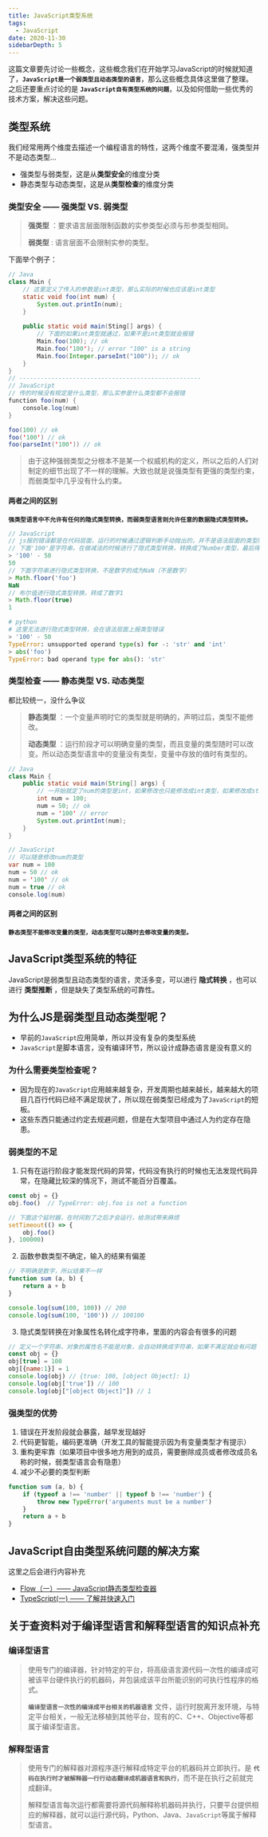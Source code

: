 ```yaml
---
title: JavaScript类型系统
tags: 
  - JavaScript
date: 2020-11-30
sidebarDepth: 5
---
```

这篇文章要先讨论一些概念，这些概念我们在开始学习JavaScript的时候就知道了，**`JavaScript是一个弱类型且动态类型的语言`**，那么这些概念具体这里做了整理。之后还要重点讨论的是 **`JavaScript自有类型系统的问题`**，以及如何借助一些优秀的技术方案，解决这些问题。

## 类型系统
我们经常用两个维度去描述一个编程语言的特性，这两个维度不要混淆，强类型并不是动态类型...
- 强类型与弱类型，这是从**类型安全**的维度分类
- 静态类型与动态类型，这是从**类型检查**的维度分类

### 类型安全 —— 强类型 VS. 弱类型
> **强类型** ：要求语言层面限制函数的实参类型必须与形参类型相同。
>
> **弱类型** : 语言层面不会限制实参的类型。

下面举个例子：
```Java
// Java
class Main {
    // 这里定义了传入的参数是int类型，那么实际的时候也应该是int类型
    static void foo(int num) {
        System.out.printIn(num);
    }
    
    public static void main(Sting[] args) {
        // 下面的如果int类型就通过，如果不是int类型就会报错
        Main.foo(100); // ok
        Main.foo('100'); // error "100" is a string
        Main.foo(Integer.parseInt("100")); // ok
    }
}
// ---------------------------------------------------
// JavaScript
// 传的时候没有规定是什么类型，那么实参是什么类型都不会报错
function foo(num) {
    console.log(num)
}

foo(100) // ok
foo('100') // ok
foo(parseInt('100')) // ok
```

> 由于这种强弱类型之分根本不是某一个权威机构的定义，所以之后的人们对制定的细节出现了不一样的理解。大致也就是说强类型有更强的类型约束，而弱类型中几乎没有什么约束。

#### 两者之间的区别
**`强类型语言中不允许有任何的隐式类型转换，而弱类型语言则允许任意的数据隐式类型转换。`**

```js
// JavaScript
// js报的错误都是在代码层面，运行的时候通过逻辑判断手动抛出的，并不是语法层面的类型限制
// 下面'100'是字符串，在做减法的时候进行了隐式类型转换，转换成了Number类型，最后得到的结果是50，Number类型。
> '100' - 50
50
// 下面字符串进行隐式类型转换，不是数字的成为NaN（不是数字）
> Math.floor('foo')
NaN
// 布尔值进行隐式类型转换，转成了数字1
> Math.floor(true)
1
```

```python
# python
# 这里无法进行隐式类型转换，会在语法层面上报类型错误
> '100' - 50
TypeError: unsupported operand type(s) for -: 'str' and 'int'
> abs('foo')
TypeError: bad operand type for abs(): 'str'
```

### 类型检查 —— 静态类型 VS. 动态类型
都比较统一，没什么争议
> **静态类型** ：一个变量声明时它的类型就是明确的，声明过后，类型不能修改。
>
> **动态类型** ：运行阶段才可以明确变量的类型，而且变量的类型随时可以改变。所以动态类型语言中的变量没有类型，变量中存放的值时有类型的。

```java
// Java
class Main {
    public static void main(String[] args) {
        // 一开始就定了num的类型是int，如果修改也只能修改成int类型，如果修改成string就会报错
        int num = 100;
        num = 50; // ok
        num = '100' // error
        System.out.printInt(num);
    }
}

// JavaScript
// 可以随意修改num的类型
var num = 100
num = 50 // ok
num = '100' // ok
num = true // ok
console.log(num)
```
#### 两者之间的区别
**`静态类型不能修改变量的类型，动态类型可以随时去修改变量的类型。`**

## JavaScript类型系统的特征
JavaScript是弱类型且动态类型的语言，灵活多变，可以进行 **隐式转换** ，也可以进行 **类型推断** ，但是缺失了类型系统的可靠性。

## 为什么JS是弱类型且动态类型呢？
- 早前的`JavaScript`应用简单，所以并没有复杂的类型系统
- `JavaScript`是脚本语言，没有编译环节，所以设计成静态语言是没有意义的

### 为什么需要类型检查呢？
- 因为现在的`JavaScript`应用越来越复杂，开发周期也越来越长，越来越大的项目几百行代码已经不满足现状了，所以现在弱类型已经成为了`JavaScript`的短板。
- 这些东西只能通过约定去规避问题，但是在大型项目中通过人为约定存在隐患。

### 弱类型的不足
1. 只有在运行阶段才能发现代码的异常，代码没有执行的时候也无法发现代码异常，在隐藏比较深的情况下，测试不能百分百覆盖。

```js
const obj = {}
obj.foo()  // TypeError: obj.foo is not a function

// 下面这个延时器，在时间到了之后才会运行，给测试带来麻烦
setTimeout(() => {
    obj.foo()
}, 100000)
```

2. 函数参数类型不确定，输入的结果有偏差 

```js
// 不明确是数字，所以结果不一样
function sum (a, b) {
    return a + b
}

console.log(sum(100, 100)) // 200
console.log(sum(100, '100')) // 100100
```

3. 隐式类型转换在对象属性名转化成字符串，里面的内容会有很多的问题

```js
// 定义一个字符串，对象的属性名不能是对象，会自动转换成字符串，如果不满足就会有问题
const obj = {}
obj[true] = 100
obj[{name:1}] = 1
console.log(obj) // {true: 100, [object Object]: 1}
console.log(obj['true']) // 100
console.log(obj["[object Object]"]) // 1
```
### 强类型的优势
1. 错误在开发阶段就会暴露，越早发现越好
2. 代码更智能，编码更准确（开发工具的智能提示因为有变量类型才有提示）
3. 重构更牢靠（如果项目中很多地方用到的成员，需要删除成员或者修改成员名称的时候，弱类型语言会有隐患）
4. 减少不必要的类型判断

```js
function sum (a, b) {
    if (typeof a !== 'number' || typeof b !== 'number') {
        throw new TypeError('arguments must be a number')
    }
    return a + b
}
```

## JavaScript自由类型系统问题的解决方案
这里之后会进行内容补充
- [Flow（一）—— JavaScript静态类型检查器](https://juejin.cn/post/6900912350640275470/)
- [TypeScript(一) —— 了解并快速入门](https://juejin.cn/post/6901255219691454472)

## 关于查资料对于编译型语言和解释型语言的知识点补充
### 编译型语言
> 使用专门的编译器，针对特定的平台，将高级语言源代码一次性的编译成可被该平台硬件执行的机器码，并包装成该平台所能识别的可执行性程序的格式。
>
> **`编译型语言一次性的编译成平台相关的机器语言`** 文件，运行时脱离开发环境，与特定平台相关，一般无法移植到其他平台，现有的C、C++、Objective等都属于编译型语言。
### 解释型语言
> 使用专门的解释器对源程序逐行解释成特定平台的机器码并立即执行。是 **`代码在执行时才被解释器一行行动态翻译成机器语言和执行`**，而不是在执行之前就完成翻译。
>
> 解释型语言每次运行都需要将源代码解释称机器码并执行，只要平台提供相应的解释器，就可以运行源代码，Python、Java、`JavaScript`等属于解释型语言。


